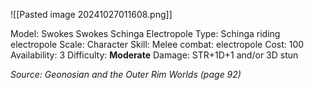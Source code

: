 ![[Pasted image 20241027011608.png]]

Model: Swokes Swokes Schinga Electropole
Type: Schinga riding electropole
Scale: Character
Skill: Melee combat: electropole
Cost: 100
Availability: 3
Difficulty: **Moderate**
Damage: STR+1D+1 and/or 3D stun

*Source: Geonosian and the Outer Rim Worlds (page 92)*